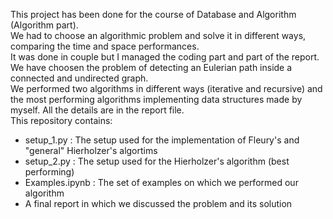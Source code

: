 This project has been done for the course of Database and Algorithm (Algorithm part).  
We had to choose an algorithmic problem and solve it in different ways, comparing the time and space performances.  
It was done in couple but I managed the coding part and part of the report.  
We have choosen the problem of detecting an Eulerian path inside a connected and undirected graph.  
We performed two algorithms in different ways (iterative and recursive) and the most performing algorithms implementing data structures made by myself.
All the details are in the report file.  
This repository contains:  
- setup_1.py : The setup used for the implementation of Fleury's and "general" Hierholzer's algortims
- setup_2.py : The setup used for the Hierholzer's algorithm (best performing)
- Examples.ipynb : The set of examples on which we performed our algorithm
- A final report in which we discussed the problem and its solution 
